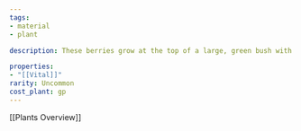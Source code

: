 ```yaml
---
tags:
- material
- plant

description: These berries grow at the top of a large, green bush with triangular leaves. There is usually a large amount of plantlife around it due to the berries working as supercharged fertilizer when they fall on the ground.

properties:
- "[[Vital]]"
rarity: Uncommon
cost_plant: gp
---
```

[[Plants Overview]]